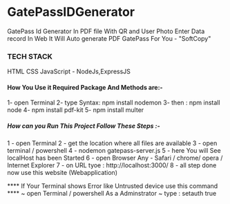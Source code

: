 # GatePassIDGenerator
GatePass Id Generator In PDF file With QR and User Photo
Enter Data record In Web It Will Auto generate PDF GatePass For You - "SoftCopy"

### TECH STACK ###
  HTML 
  CSS
  JavaScript - NodeJs,ExpressJS
  
#### How You Use it Required Package And Methods are:- ####
  1- open Terminal 
  2- type Syntax: npm install nodemon
  3- then : npm install node
  4- npm install pdf-kit
  5- npm install multer
  
##### How can you Run This Project Follow These Steps :- #####
  1 - open Terminal 
  2 - get the location where all files are available 
  3 - open terminal / powershell
  4 - nodemon gatepass-server.js
  5 - here You will See localHost has been Started 
  6 - open Browser Any - Safari / chrome/ opera / Internet Explorer
  7 - on URL tyoe : http://localhost:3000/
  8 - all step done now use this website (Webapplication)
  
  **** If Your Terminal shows Error like Untrusted device use this command ****
      ~ open Terminal / powershell As a Adminstrator 
      ~ type :  setauth true 
      

  
